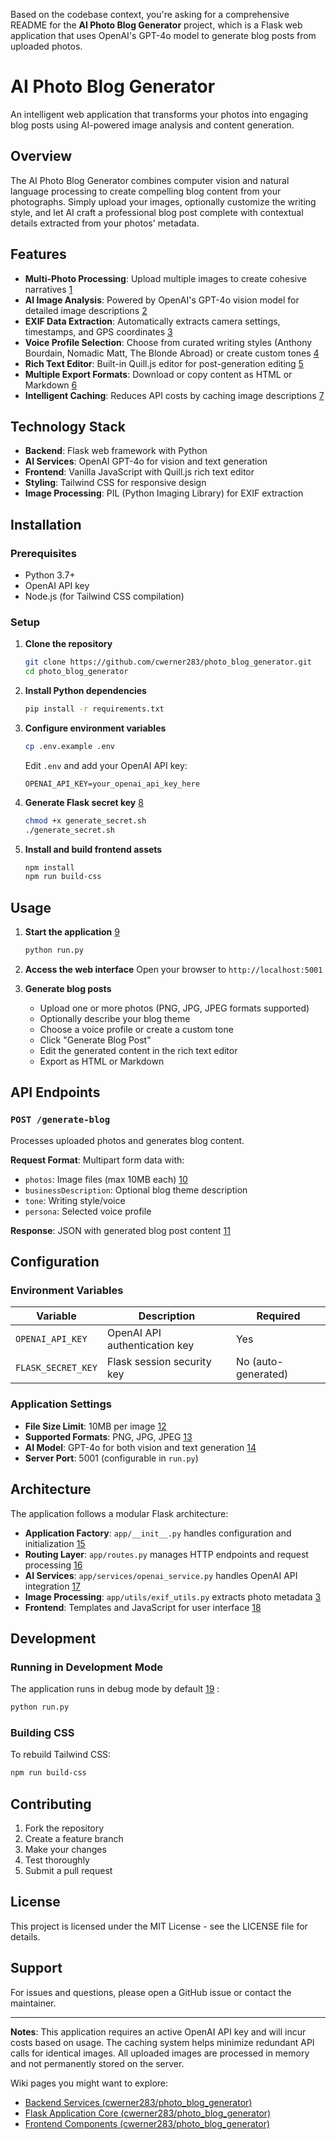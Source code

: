Based on the codebase context, you're asking for a comprehensive README for the **AI Photo Blog Generator** project, which is a Flask web application that uses OpenAI's GPT-4o model to generate blog posts from uploaded photos.

# AI Photo Blog Generator

An intelligent web application that transforms your photos into engaging blog posts using AI-powered image analysis and content generation.

## Overview

The AI Photo Blog Generator combines computer vision and natural language processing to create compelling blog content from your photographs. Simply upload your images, optionally customize the writing style, and let AI craft a professional blog post complete with contextual details extracted from your photos' metadata.

## Features

- **Multi-Photo Processing**: Upload multiple images to create cohesive narratives [1](#0-0) 
- **AI Image Analysis**: Powered by OpenAI's GPT-4o vision model for detailed image descriptions [2](#0-1) 
- **EXIF Data Extraction**: Automatically extracts camera settings, timestamps, and GPS coordinates [3](#0-2) 
- **Voice Profile Selection**: Choose from curated writing styles (Anthony Bourdain, Nomadic Matt, The Blonde Abroad) or create custom tones [4](#0-3) 
- **Rich Text Editor**: Built-in Quill.js editor for post-generation editing [5](#0-4) 
- **Multiple Export Formats**: Download or copy content as HTML or Markdown [6](#0-5) 
- **Intelligent Caching**: Reduces API costs by caching image descriptions [7](#0-6) 

## Technology Stack

- **Backend**: Flask web framework with Python
- **AI Services**: OpenAI GPT-4o for vision and text generation
- **Frontend**: Vanilla JavaScript with Quill.js rich text editor
- **Styling**: Tailwind CSS for responsive design
- **Image Processing**: PIL (Python Imaging Library) for EXIF extraction

## Installation

### Prerequisites

- Python 3.7+
- OpenAI API key
- Node.js (for Tailwind CSS compilation)

### Setup

1. **Clone the repository**
   ```bash
   git clone https://github.com/cwerner283/photo_blog_generator.git
   cd photo_blog_generator
   ```

2. **Install Python dependencies**
   ```bash
   pip install -r requirements.txt
   ```

3. **Configure environment variables**
   ```bash
   cp .env.example .env
   ```
   
   Edit `.env` and add your OpenAI API key:
   ```
   OPENAI_API_KEY=your_openai_api_key_here
   ```

4. **Generate Flask secret key** [8](#0-7) 
   ```bash
   chmod +x generate_secret.sh
   ./generate_secret.sh
   ```

5. **Install and build frontend assets**
   ```bash
   npm install
   npm run build-css
   ```

## Usage

1. **Start the application** [9](#0-8) 
   ```bash
   python run.py
   ```

2. **Access the web interface**
   Open your browser to `http://localhost:5001`

3. **Generate blog posts**
   - Upload one or more photos (PNG, JPG, JPEG formats supported)
   - Optionally describe your blog theme
   - Choose a voice profile or create a custom tone
   - Click "Generate Blog Post"
   - Edit the generated content in the rich text editor
   - Export as HTML or Markdown

## API Endpoints

### `POST /generate-blog`

Processes uploaded photos and generates blog content.

**Request Format**: Multipart form data with:
- `photos`: Image files (max 10MB each) [10](#0-9) 
- `businessDescription`: Optional blog theme description
- `tone`: Writing style/voice
- `persona`: Selected voice profile

**Response**: JSON with generated blog post content [11](#0-10) 

## Configuration

### Environment Variables

| Variable | Description | Required |
|----------|-------------|----------|
| `OPENAI_API_KEY` | OpenAI API authentication key | Yes |
| `FLASK_SECRET_KEY` | Flask session security key | No (auto-generated) |

### Application Settings

- **File Size Limit**: 10MB per image [12](#0-11) 
- **Supported Formats**: PNG, JPG, JPEG [13](#0-12) 
- **AI Model**: GPT-4o for both vision and text generation [14](#0-13) 
- **Server Port**: 5001 (configurable in `run.py`)

## Architecture

The application follows a modular Flask architecture:

- **Application Factory**: `app/__init__.py` handles configuration and initialization [15](#0-14) 
- **Routing Layer**: `app/routes.py` manages HTTP endpoints and request processing [16](#0-15) 
- **AI Services**: `app/services/openai_service.py` handles OpenAI API integration [17](#0-16) 
- **Image Processing**: `app/utils/exif_utils.py` extracts photo metadata [3](#0-2) 
- **Frontend**: Templates and JavaScript for user interface [18](#0-17) 

## Development

### Running in Development Mode

The application runs in debug mode by default [19](#0-18) :
```bash
python run.py
```

### Building CSS

To rebuild Tailwind CSS:
```bash
npm run build-css
```

## Contributing

1. Fork the repository
2. Create a feature branch
3. Make your changes
4. Test thoroughly
5. Submit a pull request

## License

This project is licensed under the MIT License - see the LICENSE file for details.

## Support

For issues and questions, please open a GitHub issue or contact the maintainer.

---

**Notes**: This application requires an active OpenAI API key and will incur costs based on usage. The caching system helps minimize redundant API calls for identical images. All uploaded images are processed in memory and not permanently stored on the server.

Wiki pages you might want to explore:
- [Backend Services (cwerner283/photo_blog_generator)](/wiki/cwerner283/photo_blog_generator#4)
- [Flask Application Core (cwerner283/photo_blog_generator)](/wiki/cwerner283/photo_blog_generator#4.1)
- [Frontend Components (cwerner283/photo_blog_generator)](/wiki/cwerner283/photo_blog_generator#5)
